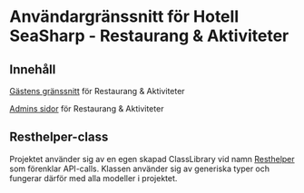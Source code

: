 # Användargränssnitt för Hotell SeaSharp - Restaurang & Aktiviteter 
## Innehåll

[Gästens gränssnitt](http://informatik12.ei.hv.se/resakt) för Restaurang & Aktiviteter

[Admins sidor](http://informatik12.ei.hv.se/resakt/Admin) för Restaurang & Aktiviteter

## Resthelper-class
Projektet använder sig av en egen skapad ClassLibrary vid namn [Resthelper](https://github.com/Busky-B/RestHelperLib) som förenklar API-calls. Klassen använder sig av generiska typer och fungerar därför
med alla modeller i projektet.

